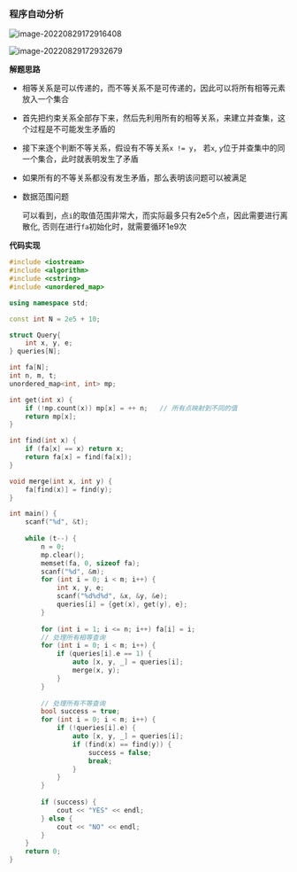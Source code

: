 ### 程序自动分析

![image-20220829172916408](http://www.cdn.liver0377.xyz/typora/202208291729470.png)

![image-20220829172932679](http://www.cdn.liver0377.xyz/typora/202208291729708.png)



**解题思路**

- 相等关系是可以传递的，而不等关系不是可传递的，因此可以将所有相等元素放入一个集合

- 首先把约束关系全部存下来，然后先利用所有的相等关系，来建立并查集，这个过程是不可能发生矛盾的

- 接下来逐个判断不等关系，假设有不等关系`x != y`， 若`x`, `y`位于并查集中的同一个集合，此时就表明发生了矛盾

- 如果所有的不等关系都没有发生矛盾，那么表明该问题可以被满足

- 数据范围问题

  可以看到，点`i`的取值范围非常大，而实际最多只有2e5个点，因此需要进行离散化, 否则在进行`fa`初始化时，就需要循环1e9次



**代码实现**

```cc
#include <iostream>
#include <algorithm>
#include <cstring>
#include <unordered_map>

using namespace std;

const int N = 2e5 + 10;

struct Query{
    int x, y, e;
} queries[N];

int fa[N];
int n, m, t;
unordered_map<int, int> mp;

int get(int x) {
    if (!mp.count(x)) mp[x] = ++ n;   // 所有点映射到不同的值
    return mp[x];
}

int find(int x) {
    if (fa[x] == x) return x;
    return fa[x] = find(fa[x]);
}

void merge(int x, int y) {
    fa[find(x)] = find(y);
}

int main() {
    scanf("%d", &t);
    
    while (t--) {
        n = 0;
        mp.clear();
        memset(fa, 0, sizeof fa);
        scanf("%d", &m);
        for (int i = 0; i < m; i++) {
            int x, y, e;
            scanf("%d%d%d", &x, &y, &e);
            queries[i] = {get(x), get(y), e};
        }
        
        for (int i = 1; i <= n; i++) fa[i] = i;
        // 处理所有相等查询
        for (int i = 0; i < m; i++) {
            if (queries[i].e == 1) {
                auto [x, y, _] = queries[i];
                merge(x, y);
            }
        }
        
        // 处理所有不等查询
        bool success = true;
        for (int i = 0; i < m; i++) {
            if (!queries[i].e) {
                auto [x, y, _] = queries[i];
                if (find(x) == find(y)) {
                    success = false;
                    break;
                } 
            }
        }
        
        if (success) {
            cout << "YES" << endl;
        } else {
            cout << "NO" << endl;
        }
    }
    return 0;
}
```

